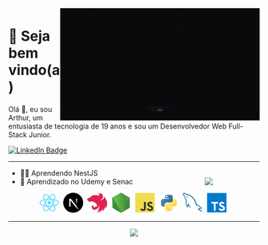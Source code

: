 <img src="code.gif" width="400px" align="right" />



# 🚀 Seja bem vindo(a)
<span align="center"> Olá 👋, eu sou Arthur, um entusiasta de tecnologia de 19 anos e sou um Desenvolvedor Web Full-Stack Junior.



<div id="badges" >
  <a href = "https://www.linkedin.com/in/arthur-gosi-b3030b253/">
    <img src="https://img.shields.io/badge/LinkedIn-171e75?style=for-the-badge&logo=linkedin&logoColor=white" alt="LinkedIn Badge"/>
  </a>
</div>

---

- 👩‍💻 Aprendendo NestJS
- 📘 Aprendizado no Udemy e Senac
 <img src="minibanner.gif" width = "110px" align="right"/>&nbsp;

<div align="center">
 
 <img src="https://github.com/devicons/devicon/blob/master/icons/react/react-original.svg" title="ReactJS" alt="ReactJS" width="40" height="40"/>&nbsp;
 <img src="https://github.com/devicons/devicon/blob/master/icons/nextjs/nextjs-original.svg" title="NextJS" alt="NextJS" width="40" height="40"/>&nbsp;
 <img src="https://github.com/devicons/devicon/blob/master/icons/nestjs/nestjs-original.svg" title="NestJS" alt="NestJS" width="40" height="40"/>&nbsp;
 <img src="https://github.com/devicons/devicon/blob/master/icons/nodejs/nodejs-original.svg" title="NodeJS" alt="NodeJS" width="40" height="40"/>&nbsp;
 <img src="https://github.com/devicons/devicon/blob/master/icons/javascript/javascript-original.svg" title="JavaScript" alt="JavaScript" width="40" height="40"/>&nbsp;
 <img src="https://github.com/devicons/devicon/blob/master/icons/python/python-original.svg" title="Python" alt="Python" width="40" height="40"/>&nbsp;
 <img src="https://github.com/devicons/devicon/blob/master/icons/mysql/mysql-original.svg" title="SQL" alt="SQL" width="40" height="40"/>&nbsp;
 <img src="https://github.com/devicons/devicon/blob/master/icons/typescript/typescript-original.svg" title="TypeScript" alt="React" width="40" height="40"/>&nbsp;

</div>



---


<div align="center">

<img height = "190em" src="https://github-readme-stats.vercel.app/api?username=ArthurGosi2024&theme=jolly&show_icons=true"/>
</div>
